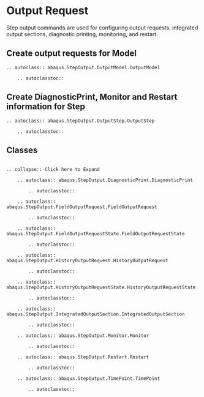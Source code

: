 # Output Request

Step output commands are used for configuring output requests, integrated output sections, diagnostic printing, monitoring, and restart.

## Create output requests for Model

```{eval-rst}
.. autoclass:: abaqus.StepOutput.OutputModel.OutputModel

    .. autoclasstoc::
```

## Create DiagnosticPrint, Monitor and Restart information for Step

```{eval-rst}
.. autoclass:: abaqus.StepOutput.OutputStep.OutputStep

    .. autoclasstoc::
```

## Classes

```{eval-rst}

.. collapse:: Click here to Expand

    .. autoclass:: abaqus.StepOutput.DiagnosticPrint.DiagnosticPrint

        .. autoclasstoc::

    .. autoclass:: abaqus.StepOutput.FieldOutputRequest.FieldOutputRequest

        .. autoclasstoc::

    .. autoclass:: abaqus.StepOutput.FieldOutputRequestState.FieldOutputRequestState

        .. autoclasstoc::

    .. autoclass:: abaqus.StepOutput.HistoryOutputRequest.HistoryOutputRequest

        .. autoclasstoc::

    .. autoclass:: abaqus.StepOutput.HistoryOutputRequestState.HistoryOutputRequestState

        .. autoclasstoc::

    .. autoclass:: abaqus.StepOutput.IntegratedOutputSection.IntegratedOutputSection

        .. autoclasstoc::

    .. autoclass:: abaqus.StepOutput.Monitor.Monitor

        .. autoclasstoc::

    .. autoclass:: abaqus.StepOutput.Restart.Restart

        .. autoclasstoc::

    .. autoclass:: abaqus.StepOutput.TimePoint.TimePoint

        .. autoclasstoc::
```
